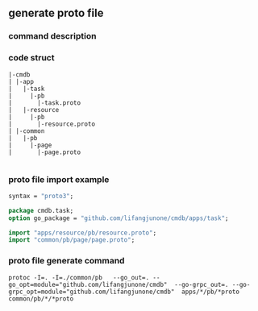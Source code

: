 ## generate proto file 
### command description

### code struct

```text
|-cmdb
| |-app                      
|   |-task
|     |-pb
|       |-task.proto
|   |-resource
|     |-pb
|       |-resource.proto   
| |-common
|   |-pb
|     |-page
|       |-page.proto 
           
```
### proto file import example
```protobuf
syntax = "proto3";

package cmdb.task;
option go_package = "github.com/lifangjunone/cmdb/apps/task";

import "apps/resource/pb/resource.proto";
import "common/pb/page/page.proto";
```

### proto file generate command
```shell
protoc -I=. -I=./common/pb   --go_out=. --go_opt=module="github.com/lifangjunone/cmdb"  --go-grpc_out=. --go-grpc_opt=module="github.com/lifangjunone/cmdb"  apps/*/pb/*proto  common/pb/*/*proto
```

